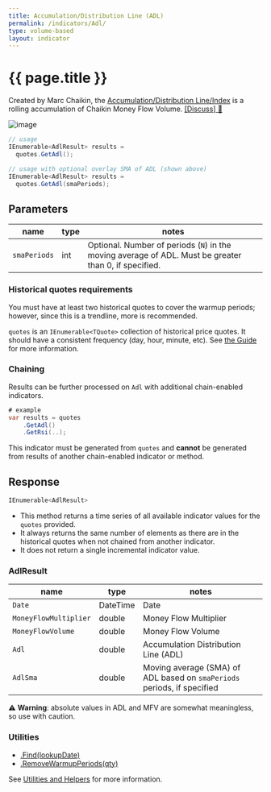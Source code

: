 ```yaml
---
title: Accumulation/Distribution Line (ADL)
permalink: /indicators/Adl/
type: volume-based
layout: indicator
---
```


# {{ page.title }}

Created by Marc Chaikin, the [Accumulation/Distribution Line/Index](https://en.wikipedia.org/wiki/Accumulation/distribution_index) is a rolling accumulation of Chaikin Money Flow Volume.
[[Discuss] :speech_balloon:]({{site.github.repository_url}}/discussions/271 "Community discussion about this indicator")

![image]({{site.baseurl}}/assets/charts/Adl.png)

```csharp
// usage
IEnumerable<AdlResult> results =
  quotes.GetAdl();

// usage with optional overlay SMA of ADL (shown above)
IEnumerable<AdlResult> results =
  quotes.GetAdl(smaPeriods);
```

## Parameters

| name | type | notes
| -- |-- |--
| `smaPeriods` | int | Optional.  Number of periods (`N`) in the moving average of ADL.  Must be greater than 0, if specified.

### Historical quotes requirements

You must have at least two historical quotes to cover the warmup periods; however, since this is a trendline, more is recommended.

`quotes` is an `IEnumerable<TQuote>` collection of historical price quotes.  It should have a consistent frequency (day, hour, minute, etc).  See [the Guide]({{site.baseurl}}/guide/#historical-quotes) for more information.

### Chaining

Results can be further processed on `Adl` with additional chain-enabled indicators.

```csharp
# example
var results = quotes
    .GetAdl()
    .GetRsi(..);
```

This indicator must be generated from `quotes` and **cannot** be generated from results of another chain-enabled indicator or method.

## Response

```csharp
IEnumerable<AdlResult>
```

- This method returns a time series of all available indicator values for the `quotes` provided.
- It always returns the same number of elements as there are in the historical quotes when not chained from another indicator.
- It does not return a single incremental indicator value.

### AdlResult

| name | type | notes
| -- |-- |--
| `Date` | DateTime | Date
| `MoneyFlowMultiplier` | double | Money Flow Multiplier
| `MoneyFlowVolume` | double | Money Flow Volume
| `Adl` | double | Accumulation Distribution Line (ADL)
| `AdlSma` | double | Moving average (SMA) of ADL based on `smaPeriods` periods, if specified

:warning: **Warning**: absolute values in ADL and MFV are somewhat meaningless, so use with caution.

### Utilities

- [.Find(lookupDate)]({{site.baseurl}}/utilities#find-indicator-result-by-date)
- [.RemoveWarmupPeriods(qty)]({{site.baseurl}}/utilities#remove-warmup-periods)

See [Utilities and Helpers]({{site.baseurl}}/utilities#utilities-for-indicator-results) for more information.
